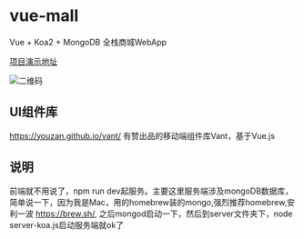 # vue-mall
Vue + Koa2 + MongoDB 全栈商城WebApp

[项目演示地址](http://118.25.18.233/market/)

![二维码](https://qr.api.cli.im/qr?data=http%253A%252F%252F118.25.18.233%252Fmarket&level=H&transparent=false&bgcolor=%23ffffff&forecolor=%23000000&blockpixel=12&marginblock=1&logourl=&size=260&kid=cliim&key=50cf4bd5fc57e56b823ce31183b92e81)


## UI组件库
https://youzan.github.io/vant/ 有赞出品的移动端组件库Vant，基于Vue.js

## 说明
前端就不用说了，npm run dev起服务。主要这里服务端涉及mongoDB数据库，简单说一下，因为我是Mac，用的homebrew装的mongo,强烈推荐homebrew,安利一波 https://brew.sh/,
之后mongod启动一下，然后到server文件夹下，node server-koa.js启动服务端就ok了


